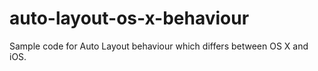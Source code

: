 auto-layout-os-x-behaviour
==========================

Sample code for Auto Layout behaviour which differs between OS X and iOS.
